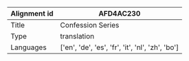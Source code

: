 |Alignment id | AFD4AC230
| --- | --- 
|Title | Confession Series 
|Type | translation
|Languages | ['en', 'de', 'es', 'fr', 'it', 'nl', 'zh', 'bo']